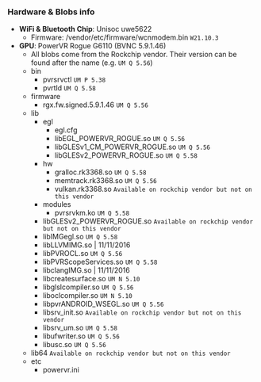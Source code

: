 ### Hardware & Blobs info
* **WiFi & Bluetooth Chip**: Unisoc uwe5622
    * Firmware: /vendor/etc/firmware/wcnmodem.bin `W21.10.3`
* **GPU**: PowerVR Rogue G6110 (BVNC 5.9.1.46)
    * All blobs come from the Rockchip vendor. Their version can be found after the name (e.g. `UM Q 5.56`)
    * bin
        * pvrsrvctl `UM P 5.38`
        * pvrtld `UM Q 5.58`
    * firmware
        * rgx.fw.signed.5.9.1.46 `UM Q 5.56`
    * lib
        * egl
            * egl.cfg
            * libEGL_POWERVR_ROGUE.so `UM Q 5.56`
            * libGLESv1_CM_POWERVR_ROGUE.so `UM Q 5.56`
            * libGLESv2_POWERVR_ROGUE.so `UM Q 5.58`
        * hw
            * gralloc.rk3368.so `UM Q 5.58`
            * memtrack.rk3368.so `UM Q 5.56`
            * vulkan.rk3368.so `Available on rockchip vendor but not on this vendor`
        * modules
            * pvrsrvkm.ko `UM Q 5.58`
        * libGLESv2_POWERVR_ROGUE.so `Available on rockchip vendor but not on this vendor`
        * libIMGegl.so `UM Q 5.58`
        * libLLVMIMG.so | 11/11/2016
        * libPVROCL.so `UM Q 5.56`
        * libPVRScopeServices.so `UM Q 5.58`
        * libclangIMG.so | 11/11/2016
        * libcreatesurface.so `UM N 5.10`
        * libglslcompiler.so `UM Q 5.56`
        * liboclcompiler.so `UM N 5.10`
        * libpvrANDROID_WSEGL.so `UM Q 5.56`
        * libsrv_init.so `Available on rockchip vendor but not on this vendor`
        * libsrv_um.so `UM Q 5.58`
        * libufwriter.so `UM Q 5.56`
        * libusc.so `UM Q 5.56`
    * lib64 `Available on rockchip vendor but not on this vendor`
    * etc
        * powervr.ini
